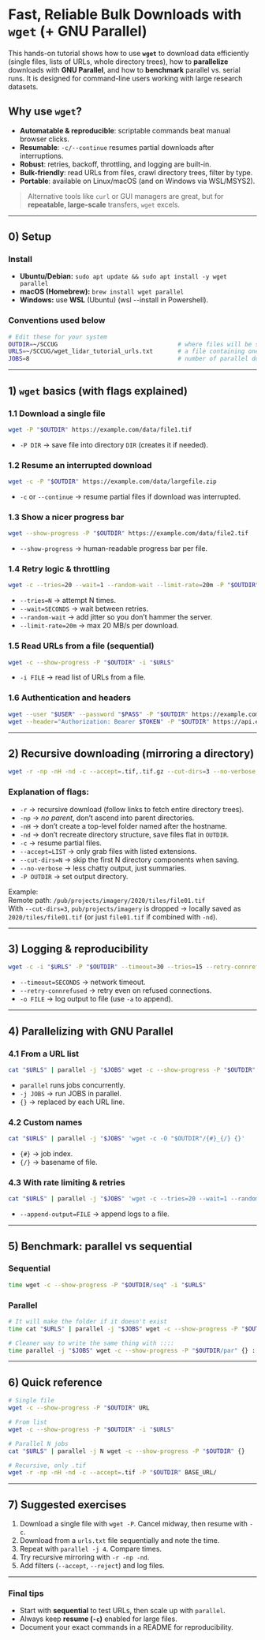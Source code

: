 # Fast, Reliable Bulk Downloads with `wget` (+ GNU Parallel)

This hands-on tutorial shows how to use **`wget`** to download data efficiently
(single files, lists of URLs, whole directory trees), how to **parallelize**
downloads with **GNU Parallel**, and how to **benchmark** parallel vs. serial
runs. It is designed for command-line users working with large research datasets.

## Why use `wget`?
- **Automatable & reproducible**: scriptable commands beat manual browser clicks.
- **Resumable**: `-c/--continue` resumes partial downloads after interruptions.
- **Robust**: retries, backoff, throttling, and logging are built-in.
- **Bulk-friendly**: read URLs from files, crawl directory trees, filter by type.
- **Portable**: available on Linux/macOS (and on Windows via WSL/MSYS2).

> Alternative tools like `curl` or GUI managers are great, but for **repeatable,
> large-scale** transfers, `wget` excels.

---

## 0) Setup

### Install
- **Ubuntu/Debian:** `sudo apt update && sudo apt install -y wget parallel`
- **macOS (Homebrew):** `brew install wget parallel`
- **Windows:** use **WSL** (Ubuntu) (wsl --install in Powershell).

### Conventions used below
```bash
# Edit these for your system
OUTDIR=~/SCCUG                                  # where files will be saved
URLS=~/SCCUG/wget_lidar_tutorial_urls.txt       # a file containing one URL per line
JOBS=8                                          # number of parallel downloads
```

---

## 1) `wget` basics (with flags explained)

### 1.1 Download a single file
```bash
wget -P "$OUTDIR" https://example.com/data/file1.tif
```
- `-P DIR` → save file into directory `DIR` (creates it if needed).

### 1.2 Resume an interrupted download
```bash
wget -c -P "$OUTDIR" https://example.com/data/largefile.zip
```
- `-c` or `--continue` → resume partial files if download was interrupted.

### 1.3 Show a nicer progress bar
```bash
wget --show-progress -P "$OUTDIR" https://example.com/data/file2.tif
```
- `--show-progress` → human-readable progress bar per file.

### 1.4 Retry logic & throttling
```bash
wget -c --tries=20 --wait=1 --random-wait --limit-rate=20m -P "$OUTDIR" https://example.com/data/file3.tif
```
- `--tries=N` → attempt N times.  
- `--wait=SECONDS` → wait between retries.  
- `--random-wait` → add jitter so you don’t hammer the server.  
- `--limit-rate=20m` → max 20 MB/s per download.  

### 1.5 Read URLs from a file (sequential)
```bash
wget -c --show-progress -P "$OUTDIR" -i "$URLS"
```
- `-i FILE` → read list of URLs from a file.  

### 1.6 Authentication and headers
```bash
wget --user "$USER" --password "$PASS" -P "$OUTDIR" https://example.com/protected/file.nc
wget --header="Authorization: Bearer $TOKEN" -P "$OUTDIR" https://api.example.com/download/123
```

---

## 2) Recursive downloading (mirroring a directory)

```bash
wget -r -np -nH -nd -c --accept=.tif,.tif.gz --cut-dirs=3 --no-verbose -P "$OUTDIR" https://data.example.org/pub/projects/imagery/2020/tiles/
```

### Explanation of flags:
- `-r` → recursive download (follow links to fetch entire directory trees).  
- `-np` → *no parent*, don’t ascend into parent directories.  
- `-nH` → don’t create a top-level folder named after the hostname.  
- `-nd` → don’t recreate directory structure, save files flat in `OUTDIR`.  
- `-c` → resume partial files.  
- `--accept=LIST` → only grab files with listed extensions.  
- `--cut-dirs=N` → skip the first N directory components when saving.  
- `--no-verbose` → less chatty output, just summaries.  
- `-P OUTDIR` → set output directory.  

Example:  
Remote path: `/pub/projects/imagery/2020/tiles/file01.tif`  
With `--cut-dirs=3`, `pub/projects/imagery` is dropped → locally saved as `2020/tiles/file01.tif` (or just `file01.tif` if combined with `-nd`).

---

## 3) Logging & reproducibility

```bash
wget -c -i "$URLS" -P "$OUTDIR" --timeout=30 --tries=15 --retry-connrefused --show-progress -o "$OUTDIR/wget.log"
```
- `--timeout=SECONDS` → network timeout.  
- `--retry-connrefused` → retry even on refused connections.  
- `-o FILE` → log output to file (use `-a` to append).  

---

## 4) Parallelizing with GNU Parallel 

### 4.1 From a URL list
```bash
cat "$URLS" | parallel -j "$JOBS" wget -c --show-progress -P "$OUTDIR" {}
```
- `parallel` runs jobs concurrently.  
- `-j JOBS` → run JOBS in parallel.  
- `{}` → replaced by each URL line.  

### 4.2 Custom names
```bash
cat "$URLS" | parallel -j "$JOBS" 'wget -c -O "$OUTDIR"/{#}_{/} {}'
```
- `{#}` → job index.  
- `{/}` → basename of file.  

### 4.3 With rate limiting & retries
```bash
cat "$URLS" | parallel -j "$JOBS" 'wget -c --tries=20 --wait=1 --random-wait --limit-rate=20m --directory-prefix="$OUTDIR" --append-output="$OUTDIR/wget_parallel.log" {}'
```
- `--append-output=FILE` → append logs to a file.  

---

## 5) Benchmark: parallel vs sequential

### Sequential
```bash
time wget -c --show-progress -P "$OUTDIR/seq" -i "$URLS"
```

### Parallel
```bash
# It will make the folder if it doesn't exist
time cat "$URLS" | parallel -j "$JOBS" wget -c --show-progress -P "$OUTDIR/par" {}

# Cleaner way to write the same thing with ::::
time parallel -j "$JOBS" wget -c --show-progress -P "$OUTDIR/par" {} :::: "$URLS"
```

---

## 6) Quick reference

```bash
# Single file
wget -c --show-progress -P "$OUTDIR" URL

# From list
wget -c --show-progress -P "$OUTDIR" -i "$URLS"

# Parallel N jobs
cat "$URLS" | parallel -j N wget -c --show-progress -P "$OUTDIR" {}

# Recursive, only .tif
wget -r -np -nH -nd -c --accept=.tif -P "$OUTDIR" BASE_URL/
```

---

## 7) Suggested exercises

1) Download a single file with `wget -P`. Cancel midway, then resume with `-c`.  
2) Download from a `urls.txt` file sequentially and note the time.  
3) Repeat with `parallel -j 4`. Compare times.  
4) Try recursive mirroring with `-r -np -nd`.  
5) Add filters (`--accept`, `--reject`) and log files.  

---

### Final tips
- Start with **sequential** to test URLs, then scale up with `parallel`.  
- Always keep **resume (`-c`)** enabled for large files.  
- Document your exact commands in a README for reproducibility.  
